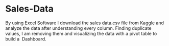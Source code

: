 # Sales-Data
By using Excel Software
I download the sales data.csv file from Kaggle and analyze the data after understanding every column. Finding duplicate values, I am removing them and visualizing the data with a pivot table to build a 
Dashboard.
